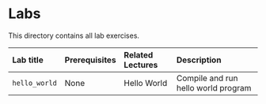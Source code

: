 # Labs

This directory contains all lab exercises.

<!-- In this index of labs, add a short description of what each lab contains -->

| Lab title | Prerequisites | Related Lectures |  Description |
| :--- | :--- | :--- | :--- |
| `hello_world` | None |  Hello World | Compile and run hello world program |